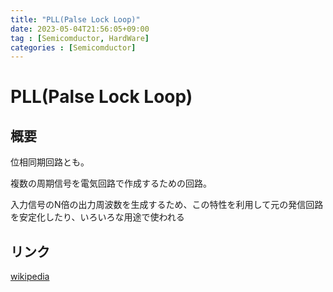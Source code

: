 ```yaml
---
title: "PLL(Palse Lock Loop)"
date: 2023-05-04T21:56:05+09:00
tag : [Semicomductor, HardWare]
categories : [Semicomductor]
---
```


# PLL(Palse Lock Loop)

## 概要

位相同期回路とも。

複数の周期信号を電気回路で作成するための回路。

入力信号のN倍の出力周波数を生成するため、この特性を利用して元の発信回路を安定化したり、いろいろな用途で使われる

## リンク

[wikipedia](https://ja.wikipedia.org/wiki/%E4%BD%8D%E7%9B%B8%E5%90%8C%E6%9C%9F%E5%9B%9E%E8%B7%AFw)
